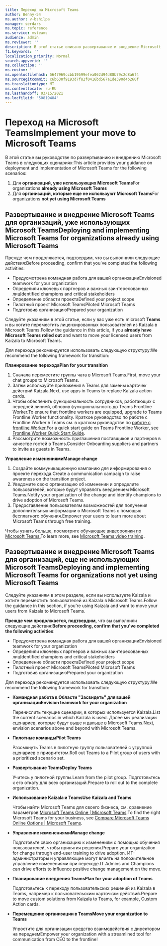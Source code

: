 ```yaml
---
title: Переход на Microsoft Teams
author: Benny-54
ms.author: v-bshilpa
manager: serdars
ms.topic: reference
ms.service: msteams
audience: admin
ms.reviewer: ''
description: В этой статье описано развертывание и внедрение Microsoft Teams.
f1.keywords: ''
localization_priority: Normal
search.appverid: ''
ms.collection: ''
ms.custom: ''
ms.openlocfilehash: 5647969ccbb19599efea062d94d88b79c2d8a6f4
ms.sourcegitcommit: c6b630f9193d7f82f0416bd567a1de390d4b260f
ms.translationtype: MT
ms.contentlocale: ru-RU
ms.lasthandoff: 03/15/2021
ms.locfileid: "50819484"
---
```

# <a name="implement-your-move-to-microsoft-teams"></a><span data-ttu-id="f5ec8-103">Переход на Microsoft Teams</span><span class="sxs-lookup"><span data-stu-id="f5ec8-103">Implement your move to Microsoft Teams</span></span>

<span data-ttu-id="f5ec8-104">В этой статье вы руководстве по развертыванию и внедрению Microsoft Teams в следующих сценариях:</span><span class="sxs-lookup"><span data-stu-id="f5ec8-104">This article provides your guidance on deployment and implementation of Microsoft Teams for the following scenarios:</span></span>

1. <span data-ttu-id="f5ec8-105">Для **организаций, уже использующих Microsoft Teams**</span><span class="sxs-lookup"><span data-stu-id="f5ec8-105">For organizations **already using Microsoft Teams**</span></span>
2. <span data-ttu-id="f5ec8-106">Для **организаций, которые еще не используют Microsoft Teams**</span><span class="sxs-lookup"><span data-stu-id="f5ec8-106">For organizations **not yet using Microsoft Teams**</span></span>

## <a name="deploying-and-implementing-microsoft-teams-for-organizations-already-using-microsoft-teams"></a><span data-ttu-id="f5ec8-107">Развертывание и внедрение Microsoft Teams для организаций, уже использующих Microsoft Teams</span><span class="sxs-lookup"><span data-stu-id="f5ec8-107">Deploying and implementing Microsoft Teams for organizations already using Microsoft Teams</span></span>
 
<span data-ttu-id="f5ec8-108">Прежде чем продолжается, подтвердим, что вы выполнили следующие действия:</span><span class="sxs-lookup"><span data-stu-id="f5ec8-108">Before proceeding, confirm that you've completed the following activities:</span></span> 

- <span data-ttu-id="f5ec8-109">Предусмотрена командная работа для вашей организации</span><span class="sxs-lookup"><span data-stu-id="f5ec8-109">Envisioned teamwork for your organization</span></span>  
- <span data-ttu-id="f5ec8-110">Определили ключевых партнеров и важных заинтересованных лиц</span><span class="sxs-lookup"><span data-stu-id="f5ec8-110">Identified champions and critical stakeholders</span></span> 
- <span data-ttu-id="f5ec8-111">Определение области проекта</span><span class="sxs-lookup"><span data-stu-id="f5ec8-111">Defined your project scope</span></span>  
- <span data-ttu-id="f5ec8-112">Пилотный проект Microsoft Teams</span><span class="sxs-lookup"><span data-stu-id="f5ec8-112">Piloted Microsoft Teams</span></span> 
- <span data-ttu-id="f5ec8-113">Подготовив организацию</span><span class="sxs-lookup"><span data-stu-id="f5ec8-113">Prepared your organization</span></span> 

<span data-ttu-id="f5ec8-114">Следуйте указаниям в этой статье, если у вас уже есть microsoft **Teams** и вы хотите переместить лицензированных пользователей из Kaizala в Microsoft Teams.</span><span class="sxs-lookup"><span data-stu-id="f5ec8-114">Follow the guidance in this article, if you **already have Microsoft Teams rolled out** and want to move your licensed users from Kaizala to Microsoft Teams.</span></span> 
   
<span data-ttu-id="f5ec8-115">Для перехода рекомендуется использовать следующую структуру:</span><span class="sxs-lookup"><span data-stu-id="f5ec8-115">We recommend the following framework for transition:</span></span>  
   
<span data-ttu-id="f5ec8-116">**Планирование перехода**</span><span class="sxs-lookup"><span data-stu-id="f5ec8-116">**Plan for your transition**</span></span> 
   
1. <span data-ttu-id="f5ec8-117">Сначала переместите группы чата в Microsoft Teams.</span><span class="sxs-lookup"><span data-stu-id="f5ec8-117">First, move your chat groups to Microsoft Teams.</span></span>
1. <span data-ttu-id="f5ec8-118">Затем используйте приложения в Teams для замены карточек действий Kaizala.</span><span class="sxs-lookup"><span data-stu-id="f5ec8-118">Next, use apps in Teams to replace Kaizala action cards.</span></span>
1. <span data-ttu-id="f5ec8-119">Чтобы обеспечить функциональность сотрудников, работающих с передней линией, обновив функциональность до Teams Frontline Worker.</span><span class="sxs-lookup"><span data-stu-id="f5ec8-119">To ensure that frontline workers are equipped, upgrade to Teams Frontline Worker functionality.</span></span> <span data-ttu-id="f5ec8-120">Краткое руководство по работе с Frontline Worker в Teams см. в кратком руководстве по [работе с frontline Worker.](https://docs.microsoft.com/microsoftteams/flw-quickstart)</span><span class="sxs-lookup"><span data-stu-id="f5ec8-120">For a quick start guide on Teams Frontline Worker, see [Frontline Worker Quick Start Guide](https://docs.microsoft.com/microsoftteams/flw-quickstart).</span></span>
1. <span data-ttu-id="f5ec8-121">Рассмотрите возможность приглашения поставщиков и партнеров в качестве гостей в Teams.</span><span class="sxs-lookup"><span data-stu-id="f5ec8-121">Consider Onboarding suppliers and partners to invite as guests in Teams.</span></span>  
  
<span data-ttu-id="f5ec8-122">**Управление изменениями**</span><span class="sxs-lookup"><span data-stu-id="f5ec8-122">**Manage change**</span></span>  
   
1. <span data-ttu-id="f5ec8-123">Создайте коммуникационную кампанию для информирования о проекте перехода.</span><span class="sxs-lookup"><span data-stu-id="f5ec8-123">Create a communication campaign to raise awareness on the transition project.</span></span> 
1. <span data-ttu-id="f5ec8-124">Уведомите свою организацию об изменении и определите пользователей, которые будут управлять внедрением Microsoft Teams.</span><span class="sxs-lookup"><span data-stu-id="f5ec8-124">Notify your organization of the change and identify champions to drive adoption of Microsoft Teams.</span></span> 
1. <span data-ttu-id="f5ec8-125">Предоставление пользователям возможностей для получения дополнительных информации о Microsoft Teams с помощью бесплатного обучения.</span><span class="sxs-lookup"><span data-stu-id="f5ec8-125">Empower your users to learn more about Microsoft Teams through free training.</span></span> 
   
<span data-ttu-id="f5ec8-126">Чтобы узнать больше, посмотрите [обучающие видеоролики по Microsoft Teams.](https://support.microsoft.com/office/microsoft-teams-video-training-4f108e54-240b-4351-8084-b1089f0d21d7?ui=en-us&rs=en-us&ad=us)</span><span class="sxs-lookup"><span data-stu-id="f5ec8-126">To learn more, see [Microsoft Teams video training](https://support.microsoft.com/office/microsoft-teams-video-training-4f108e54-240b-4351-8084-b1089f0d21d7?ui=en-us&rs=en-us&ad=us).</span></span>   
 
## <a name="deploying-and-implementing-microsoft-teams-for-organizations-not-yet-using-microsoft-teams"></a><span data-ttu-id="f5ec8-127">Развертывание и внедрение Microsoft Teams для организаций, еще не использующих Microsoft Teams</span><span class="sxs-lookup"><span data-stu-id="f5ec8-127">Deploying and implementing Microsoft Teams for organizations not yet using Microsoft Teams</span></span>
 
<span data-ttu-id="f5ec8-128">Следуйте указаниям в этом разделе, если вы используете Kaizala и хотите переместить пользователей из Kaizala в Microsoft Teams.</span><span class="sxs-lookup"><span data-stu-id="f5ec8-128">Follow the guidance in this section, if you're using Kaizala and want to move your users from Kaizala to Microsoft Teams.</span></span>
   
<span data-ttu-id="f5ec8-129">**Прежде чем продолжается, подтвердим,** что вы выполнили следующие действия:</span><span class="sxs-lookup"><span data-stu-id="f5ec8-129">**Before proceeding, confirm that you've completed the following activities**:</span></span> 
   
- <span data-ttu-id="f5ec8-130">Предусмотрена командная работа для вашей организации</span><span class="sxs-lookup"><span data-stu-id="f5ec8-130">Envisioned teamwork for your organization</span></span> 
- <span data-ttu-id="f5ec8-131">Определили ключевых партнеров и важных заинтересованных лиц</span><span class="sxs-lookup"><span data-stu-id="f5ec8-131">Identified champions and critical stakeholders</span></span> 
- <span data-ttu-id="f5ec8-132">Определение области проекта</span><span class="sxs-lookup"><span data-stu-id="f5ec8-132">Defined your project scope</span></span>  
- <span data-ttu-id="f5ec8-133">Пилотный проект Microsoft Teams</span><span class="sxs-lookup"><span data-stu-id="f5ec8-133">Piloted Microsoft Teams</span></span>
- <span data-ttu-id="f5ec8-134">Подготовив организацию</span><span class="sxs-lookup"><span data-stu-id="f5ec8-134">Prepared your organization</span></span>  
   
<span data-ttu-id="f5ec8-135">Для перехода рекомендуется использовать следующую структуру:</span><span class="sxs-lookup"><span data-stu-id="f5ec8-135">We recommend the following framework for transition:</span></span> 
   
- <span data-ttu-id="f5ec8-136">**Командная работа в Области "Засвидеть" для вашей организации**</span><span class="sxs-lookup"><span data-stu-id="f5ec8-136">**Envision teamwork for your organization**</span></span> 
   
   <span data-ttu-id="f5ec8-137">Перечислить текущие сценарии, в которых используется Kaizala.</span><span class="sxs-lookup"><span data-stu-id="f5ec8-137">List the current scenarios in which Kaizala is used.</span></span> <span data-ttu-id="f5ec8-138">Далее мы реализации сценариев, которые будут выше и дальше в Microsoft Teams.</span><span class="sxs-lookup"><span data-stu-id="f5ec8-138">Next, envision scenarios above and beyond with Microsoft Teams.</span></span>  

- <span data-ttu-id="f5ec8-139">**Пилотные команды**</span><span class="sxs-lookup"><span data-stu-id="f5ec8-139">**Pilot Teams**</span></span>

   <span data-ttu-id="f5ec8-140">Разомкнуть Teams в пилотную группу пользователей с угруппой сценариев с приоритетом.</span><span class="sxs-lookup"><span data-stu-id="f5ec8-140">Roll out Teams to a Pilot group of users with a prioritized scenario set.</span></span> 

- <span data-ttu-id="f5ec8-141">**Развертывание Teams**</span><span class="sxs-lookup"><span data-stu-id="f5ec8-141">**Deploy Teams**</span></span> 

   <span data-ttu-id="f5ec8-142">Учитесь у пилотной группы.</span><span class="sxs-lookup"><span data-stu-id="f5ec8-142">Learn from the pilot group.</span></span> <span data-ttu-id="f5ec8-143">Подготовьтесь к его откату для всех организаций.</span><span class="sxs-lookup"><span data-stu-id="f5ec8-143">Prepare to roll out to the complete organization.</span></span>  

- <span data-ttu-id="f5ec8-144">**Использование Kaizala и Teams**</span><span class="sxs-lookup"><span data-stu-id="f5ec8-144">**Use Kaizala and Teams**</span></span>  

   <span data-ttu-id="f5ec8-145">Чтобы найти Microsoft Teams для своего бизнеса, см. сравнение параметров [Microsoft Teams Online | Microsoft Teams](https://www.microsoft.com/microsoft-teams/compare-microsoft-teams-options).</span><span class="sxs-lookup"><span data-stu-id="f5ec8-145">To find the right Microsoft Teams for your business, see [Compare Microsoft Teams Online Options | Microsoft Teams](https://www.microsoft.com/microsoft-teams/compare-microsoft-teams-options).</span></span> 

- <span data-ttu-id="f5ec8-146">**Управление изменениями**</span><span class="sxs-lookup"><span data-stu-id="f5ec8-146">**Manage change**</span></span> 

   <span data-ttu-id="f5ec8-147">Подготовьте свою организацию к изменениям с помощью обучения пользователей, чтобы принятия решения.</span><span class="sxs-lookup"><span data-stu-id="f5ec8-147">Prepare your organization for change through end-user training to drive adoption.</span></span> <span data-ttu-id="f5ec8-148">ИТ-администраторы и управляющие могут влиять на положительное управление изменениями при переходе.</span><span class="sxs-lookup"><span data-stu-id="f5ec8-148">IT Admins and Champions can drive efforts to influence positive change management on the move.</span></span>  

- <span data-ttu-id="f5ec8-149">**Планирование внедрения Teams**</span><span class="sxs-lookup"><span data-stu-id="f5ec8-149">**Plan for your adoption of Teams**</span></span>

    <span data-ttu-id="f5ec8-150">Подготовьтесь к переходу пользовательских решений из Kaizala в Teams, например к пользовательским карточкам действий.</span><span class="sxs-lookup"><span data-stu-id="f5ec8-150">Prepare to move custom solutions from Kaizala to Teams, for example, Custom Action cards.</span></span> 
     
- <span data-ttu-id="f5ec8-151">**Перемещение организации в Teams**</span><span class="sxs-lookup"><span data-stu-id="f5ec8-151">**Move your organization to Teams**</span></span> 

    <span data-ttu-id="f5ec8-152">Упростите для организации средство взаимодействия с директором на переднем</span><span class="sxs-lookup"><span data-stu-id="f5ec8-152">Empower your organization with a streamlined tool for communication from CEO to the frontline!</span></span> 
